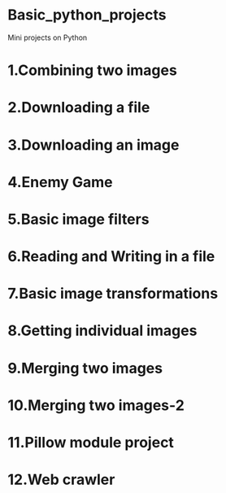 # Basic_python_projects
Mini projects on Python
<h1>1.Combining two images</h1>
<h1>2.Downloading a file</h1>
<h1>3.Downloading an image</h1>
<h1>4.Enemy Game</h1>
<h1>5.Basic image filters</h1>
<h1>6.Reading and Writing in a file</h1>
<h1>7.Basic image transformations</h1>
<h1>8.Getting individual images</h1>
<h1>9.Merging two images</h1>
<h1>10.Merging two images-2</h1>
<h1>11.Pillow module project</h1>
<h1>12.Web crawler</h1>
